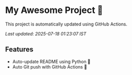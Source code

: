 # My Awesome Project 🚀

This project is automatically updated using GitHub Actions.

_Last updated: 2025-07-18 01:23:07 IST_

## Features
- Auto-update README using Python 🐍
- Auto Git push with GitHub Actions 🤖
